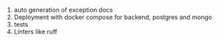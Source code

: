 1. auto generation of exception docs
2. Deployment with docker compose for backend, postgres and mongo
3. tests
4. Linters like ruff